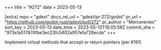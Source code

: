 +++
title = "#272"
date = 2023-05-13

[extra]
repo = "gdext"
docs_rel_url = "gdext/pr-272/godot"
pr_url = "https://github.com/godot-rust/gdext/pull/272"
pr_author = "Mercerenies"
sort_key = 2023-05-13
date_time = 2023-05-13T16:05:58Z
commit_sha = "973e1a517874fbe3ec23fc5402a957efa726ecde"
+++

Implement virtual methods that accept or return pointers (per #191)
